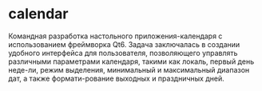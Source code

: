 # calendar
Командная разработка настольного приложения-календаря с использованием фреймворка Qt6. Задача заключалась в создании удобного интерфейса для пользователя, позволяющего управлять различными параметрами календаря, такими как локаль, первый день неде-ли, режим выделения, минимальный и максимальный диапазон дат, а также формати-рование выходных и праздничных дней.